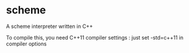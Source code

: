 # scheme
A scheme interpreter written in C++

To compile this, you need C++11 compiler settings : just set -std=c++11 in compiler options
